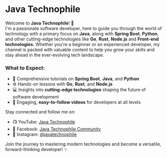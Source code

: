 # Java Technophile

Welcome to **Java Technophile**! 🚀  
I'm a passionate software developer, here to guide you through the world of technology with a primary focus on **Java**, along with **Spring Boot**, **Python**, and other cutting-edge technologies like **Go**, **Rust**, **Node.js** and **Front-end technologies**. Whether you're a beginner or an experienced developer, my channel is packed with valuable content to help you grow your skills and stay ahead in the ever-evolving tech landscape.

### What to Expect:
- 🌟 Comprehensive tutorials on **Spring Boot**, **Java**, and **Python**
- ⚙️ Hands-on lessons with **Go**, **Rust**, and **Node.js**
- 💻 Insights into **cutting-edge technologies** shaping the future of software development
- 🎥 Engaging, **easy-to-follow videos** for developers at all levels

Stay connected and follow me on:
- 📺 YouTube: [Java Technophile](https://www.youtube.com/@javatechnophile)
- 📘 Facebook: [Java Technophile Community](https://www.facebook.com/groups/8279801265446471)
- 📸 Instagram: [@javatechnophile](https://www.instagram.com/javatechnophile/)

Join the journey to mastering modern technologies and become a versatile, forward-thinking developer! ✨
